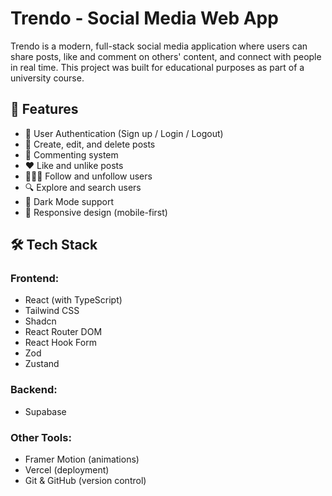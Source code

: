 # Trendo - Social Media Web App

Trendo is a modern, full-stack social media application where users can share posts, like and comment on others' content, and connect with people in real time. This project was built for educational purposes as part of a university course.

## 🚀 Features

- 🔐 User Authentication (Sign up / Login / Logout)
- 📝 Create, edit, and delete posts
- 💬 Commenting system
- ❤️ Like and unlike posts
- 🧑‍🤝‍🧑 Follow and unfollow users
- 🔍 Explore and search users
- 🌙 Dark Mode support
- 📱 Responsive design (mobile-first)

## 🛠 Tech Stack

### Frontend:

- React (with TypeScript)
- Tailwind CSS
- Shadcn
- React Router DOM
- React Hook Form
- Zod
- Zustand

### Backend:

- Supabase 

### Other Tools:

- Framer Motion (animations)
- Vercel  (deployment)
- Git & GitHub (version control)
